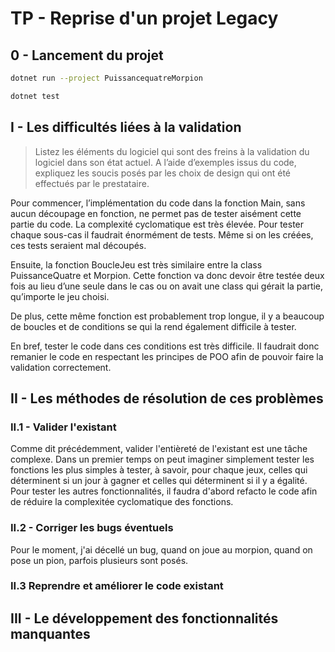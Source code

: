 # TP - Reprise d'un projet Legacy

## 0 - Lancement du projet

```bash
dotnet run --project PuissancequatreMorpion
```
```bash
dotnet test
```

## I - Les difficultés liées à la validation

> Listez les éléments du logiciel qui sont des freins à la validation du logiciel dans son
> état actuel. A l’aide d’exemples issus du code, expliquez les soucis posés par les choix de
> design qui ont été effectués par le prestataire.

Pour commencer, l’implémentation du code dans la fonction Main, sans aucun découpage en fonction, ne permet pas de tester aisément cette partie du code. La complexité cyclomatique est très élevée. Pour tester chaque sous-cas il faudrait énormément de tests. Même si on les créées, ces tests seraient mal découpés.

Ensuite, la fonction BoucleJeu est très similaire entre la class PuissanceQuatre et Morpion. Cette fonction va donc devoir être testée deux fois au lieu d’une seule dans le cas ou on avait une class qui gérait la partie, qu’importe le jeu choisi.

De plus, cette même fonction est probablement trop longue, il y a beaucoup de boucles et de conditions se qui la rend également difficile à tester.

En bref, tester le code dans ces conditions est très difficile. Il faudrait donc remanier le code en respectant les principes de POO afin de pouvoir faire la validation correctement.

## II - Les méthodes de résolution de ces problèmes

### II.1 - Valider l'existant

Comme dit précédemment, valider l'entièreté de l'existant est une tâche complexe. Dans un premier temps on peut imaginer simplement tester les fonctions les plus simples à tester, à savoir, pour chaque jeux, celles qui déterminent si un jour à gagner et celles qui déterminent si il y a égalité. Pour tester les autres fonctionnalités, il faudra d'abord refacto le code afin de réduire la complexitée cyclomatique des fonctions.

### II.2 - Corriger les bugs éventuels

Pour le moment, j'ai décellé un bug, quand on joue au morpion, quand on pose un pion, parfois plusieurs sont posés.

### II.3 Reprendre et améliorer le code existant

## III - Le développement des fonctionnalités manquantes

